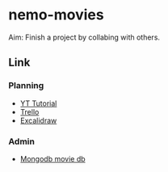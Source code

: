 # nemo-movies
Aim: Finish a project by collabing with others.

## Link 

### Planning
* [YT Tutorial](https://www.youtube.com/watch?v=5PdEmeopJVQ)
* [Trello](https://trello.com/b/d3yj5akF/nemo-%F0%9F%A6%88)
* [Excalidraw](https://excalidraw.com/#room=e9febafc6ec14d031b72,BXFXt5zmHfT2tb7qQIyRGQ)

### Admin
* [Mongodb movie db](https://cloud.mongodb.com/v2/667c24b0b9f9655f6fa0a5be#/clusters)
